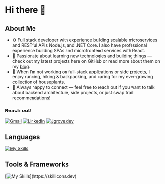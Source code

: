 # Hi there 👋
## About Me
- ⚙️ Full stack developer with experience building scalable microservices and RESTful APIs Node.js, and .NET Core. I also have professional experience building SPAs and microfrontend services with React.
- 🧠 Passionate about learning new technologies and building things — check out my latest projects here on GitHub or read more about them on my [blog](https://www.jgrove.dev).
- 🌱 When I’m not working on full-stack applications or side projects, I enjoy running, hiking & backpacking, and caring for my ever-growing collection of houseplants.
- 💬 Always happy to connect — feel free to reach out if you want to talk about backend architecture, side projects, or just swap trail recommendations!
### Reach out!
[![Gmail](https://img.shields.io/badge/Gmail-D14836?style=for-the-badge&logo=gmail&logoColor=white)](mailto:justinwgrove@gmail.com)
[![LinkedIn](https://img.shields.io/badge/LinkedIn-0077B5?style=for-the-badge&logo=linkedin&logoColor=white)](https://www.linkedin.com/in/justinwgrove/)
[![Jgrove.dev](https://img.shields.io/badge/website-000000?style=for-the-badge&logo=About.me&logoColor=white)](https://www.jgrove.dev)
## Languages
[![My Skills](https://skillicons.dev/icons?i=cs,ts,js,python,go,lua,bash,html,css)](https://skillicons.dev)
## Tools & Frameworks
[![My Skills](https://skillicons.dev/icons?i=nodejs,express,dotnet,mongodb,postgres,sqlite,docker,nginx,redis,supabase,svelte,vscode,neovim,webpack,linux,windows,aws,cloudflare,git,github,gitlab,jenkins,jest,)](https://skillicons.dev)
